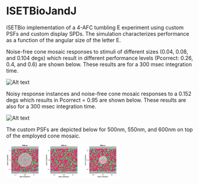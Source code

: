 # ISETBioJandJ

ISETBio implementation of a 4-AFC tumbling E experiment using custom PSFs and custom display SPDs.
The simulation characterizes performance as a function of the angular size of the letter E.

Noise-free cone mosaic responses to stimuli of different sizes (0.04, 0.08, and 0.104 degs) which result in different performance levels (Pcorrect: 0.26, 0.4, and 0.6) are shown below.
These results are for a 300 msec integration time.

<img
  src="/figures/noisefree.png"
  alt="Alt text"
  title="Noise-free cone mosaic response instances"
  style="display: inline-block; margin: 0 auto; max-width: 300px">
  
Noisy response instances and noise-free cone mosaic responses to a 0.152 degs which results in Pcorrect = 0.95 are shown below.
These results are also for a 300 msec integration time.

<img
  src="/figures/noisy.png"
  alt="Alt text"
  title="Noisy cone mosaic response instances"
  style="display: inline-block; margin: 0 auto; max-width: 300px">

The custom PSFs are depicted below for 500nm, 550nm, and 600nm on top of the employed cone mosaic.

<img
  src="/figures/PSFsAndConeMosaic.png"
  alt="Alt text"
  title="Noisy cone mosaic response instances"
  style="display: inline-block; margin: 0 auto; max-width: 300px">
  
